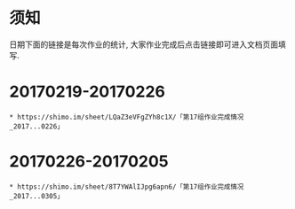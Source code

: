 # 须知

日期下面的链接是每次作业的统计, 大家作业完成后点击链接即可进入文档页面填写.

# 20170219-20170226

    * https://shimo.im/sheet/LQaZ3eVFgZYh8c1X/「第17组作业完成情况_2017...0226」 

# 20170226-20170205

    * https://shimo.im/sheet/8T7YWAlIJpg6apn6/「第17组作业完成情况_2017...0305」
